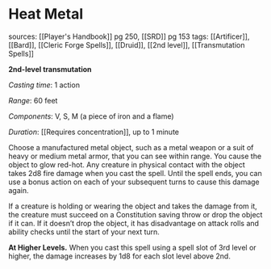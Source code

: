 # Heat Metal
sources: [[Player's Handbook]] pg 250, [[SRD]] pg 153
tags: [[Artificer]], [[Bard]], [[Cleric Forge Spells]], [[Druid]], [[2nd level]], [[Transmutation Spells]]

**2nd-level transmutation**

*Casting time*: 1 action

*Range*: 60 feet

*Components*: V, S, M (a piece of iron and a flame)

*Duration*: [[Requires concentration]], up to 1 minute

Choose a manufactured metal object, such as a metal weapon or a suit of heavy or medium metal armor, that you can see within range. You cause the object to glow red-hot. Any creature in physical contact with the object takes 2d8 fire damage when you cast the spell. Until the spell ends, you can use a bonus action on each of your subsequent turns to cause this damage again. 

If a creature is holding or wearing the object and takes the damage from it, the creature must succeed on a Constitution saving throw or drop the object if it can. If it doesn’t drop the object, it has disadvantage on attack rolls and ability checks until the start of your next turn. 

**At Higher Levels.** When you cast this spell using a spell slot of 3rd level or higher, the damage increases by 1d8 for each slot level above 2nd.
